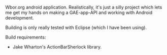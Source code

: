 Wbor.org android application. Realistically, it's just a silly project
which lets me get my hands on making a GAE-app-API and working with
Android development.

Building is only really tested with Eclipse (which I have been using).

Build requirements: 
* Jake Wharton's ActionBarSherlock library.
